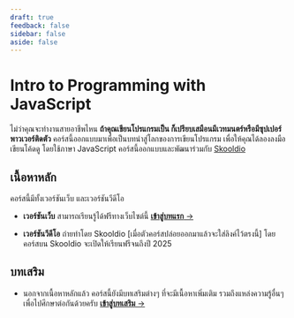 ```yaml
---
draft: true
feedback: false
sidebar: false
aside: false
---
```


<script setup>
  import FeedbackForm from '../.vitepress/theme/FeedbackForm.vue'
</script>

# Intro to Programming with JavaScript

ไม่ว่าคุณจะทำงานสายอาชีพไหน **ถ้าคุณเขียนโปรแกรมเป็น ก็เปรียบเสมือนมีเวทมนตร์หรือมีซุปเปอร์พาวเวอร์ติดตัว**
คอร์สนี้ออกแบบมาเพื่อเป็นบทนำสู่โลกของการเขียนโปรแกรม
เพื่อให้คุณได้ลองลงมือเขียนโค้ดดู โดยใช้ภาษา JavaScript
คอร์สนี้ออกแบบและพัฒนาร่วมกับ [Skooldio](https://www.skooldio.com/)

## เนื้อหาหลัก

คอร์สนี้มีทั้งเวอร์ชันเว็บ และเวอร์ชันวีดีโอ

- **เวอร์ชันเว็บ** สามารถเรียนรู้ได้ฟรีทางเว็บไซต์นี้
  [**เข้าสู่บทแรก** &rarr;](./welcome.md)

- **เวอร์ชันวีดีโอ** ถ่ายทำโดย Skooldio
  [เมื่อตัวคอร์สปล่อยออกมาแล้วจะใส่ลิงค์ไว้ตรงนี้]
  โดยคอร์สบน Skooldio จะเปิดให้เรียนฟรีจนถึงปี 2025

## บทเสริม

- นอกจากเนื้อหาหลักแล้ว คอร์สนี้ยังมีบทเสริมต่างๆ ที่จะมีเนื้อหาเพิ่มเติม
  รวมถึงแหล่งความรู้อื่นๆ เพื่อไปศึกษาต่อกันด้วยครับ
  [**เข้าสู่บทเสริม** &rarr;](./extras/)
